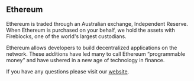 ## Ethereum

Ethereum is traded through an Australian exchange, Independent Reserve. When Ethereum is purchased on your behalf, we hold the assets with Fireblocks, one of the world's largest custodians.

Ethereum allows developers to build decentralized applications on the network. These additions have led many to call Ethereum “programmable money” and have ushered in a new age of technology in finance.

If you have any questions please visit our [website](https://www.getbamboo.io).
